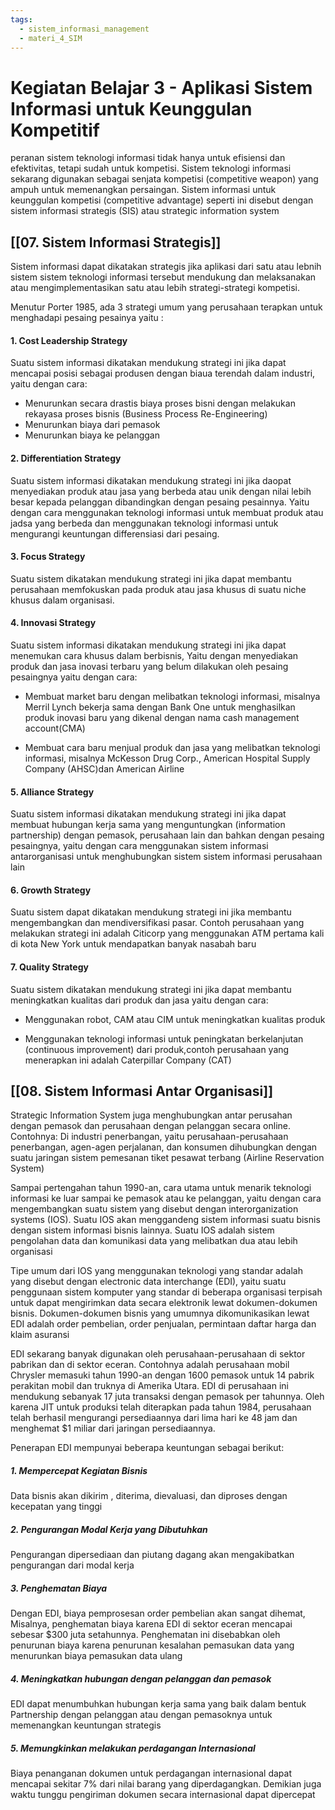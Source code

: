 ```yaml
---
tags:
  - sistem_informasi_management
  - materi_4_SIM
---
```

# Kegiatan Belajar 3 - Aplikasi Sistem Informasi untuk Keunggulan Kompetitif

peranan sistem teknologi informasi tidak hanya untuk efisiensi dan efektivitas, tetapi sudah untuk kompetisi. Sistem teknologi informasi sekarang digunakan sebagai senjata kompetisi (competitive weapon) yang ampuh untuk memenangkan persaingan. Sistem informasi untuk keunggulan kompetisi (competitive advantage) seperti ini disebut dengan sistem informasi strategis (SIS) atau strategic information system

## [[07. Sistem Informasi Strategis]]

Sistem informasi dapat dikatakan strategis jika aplikasi dari satu atau lebnih sistem sistem teknologi informasi tersebut mendukung dan melaksanakan atau mengimplementasikan satu atau lebih strategi-strategi kompetisi.

Menutur Porter 1985, ada 3 strategi umum yang perusahaan terapkan untuk menghadapi pesaing pesainya yaitu :

#### 1. Cost Leadership Strategy

Suatu sistem informasi dikatakan mendukung strategi ini jika dapat mencapai posisi sebagai produsen dengan biaua terendah dalam industri, yaitu dengan cara:

- Menurunkan secara drastis biaya proses bisni dengan melakukan rekayasa proses bisnis (Business Process Re-Engineering)
- Menurunkan biaya dari pemasok
- Menurunkan biaya ke pelanggan

#### 2. Differentiation Strategy

Suatu sistem informasi dikatakan mendukung strategi ini jika daopat menyediakan produk atau jasa yang berbeda atau unik dengan nilai lebih besar kepada pelanggan dibandingkan dengan pesaing pesainnya. Yaitu dengan cara menggunakan teknologi informasi untuk membuat produk atau jadsa yang berbeda dan menggunakan teknologi informasi untuk mengurangi keuntungan differensiasi dari pesaing.

#### 3. Focus Strategy

Suatu sistem dikatakan mendukung strategi ini jika dapat membantu perusahaan memfokuskan pada produk atau jasa khusus di suatu niche khusus dalam organisasi.

#### 4. Innovasi Strategy

Suatu sistem informasi dikatakan mendukung strategi ini jika dapat menemukan cara khusus dalam berbisnis, Yaitu dengan menyediakan produk dan jasa inovasi terbaru yang belum  dilakukan oleh pesaing pesaingnya yaitu dengan cara:

- Membuat market baru dengan melibatkan teknologi informasi, misalnya Merril Lynch bekerja sama dengan Bank One untuk menghasilkan produk inovasi baru yang dikenal dengan nama cash management account(CMA)

- Membuat cara baru menjual produk dan jasa yang melibatkan teknologi informasi, misalnya McKesson Drug Corp., American Hospital Supply Company (AHSC)dan American Airline

#### 5. Alliance Strategy

Suatu sistem informasi dikatakan mendukung strategi ini jika dapat membuat hubungan kerja sama yang menguntungkan (information partnership) dengan pemasok, perusahaan lain dan bahkan dengan pesaing pesaingnya, yaitu dengan cara menggunakan sistem informasi antarorganisasi untuk menghubungkan sistem sistem informasi perusahaan lain

#### 6. Growth Strategy

Suatu sistem dapat dikatakan mendukung strategi ini jika membantu mengembangkan dan mendiversifikasi pasar. Contoh perusahaan yang melakukan strategi ini adalah Citicorp yang menggunakan ATM pertama kali di kota New York untuk mendapatkan banyak nasabah baru

#### 7. Quality Strategy

Suatu sistem dikatakan mendukung strategi ini jika dapat membantu meningkatkan kualitas dari produk dan jasa yaitu dengan cara:

- Menggunakan robot, CAM atau CIM untuk meningkatkan kualitas produk

- Menggunakan teknologi informasi untuk peningkatan berkelanjutan (continuous improvement) dari produk,contoh perusahaan yang menerapkan ini adalah Caterpillar Company (CAT)



## [[08. Sistem Informasi Antar Organisasi]]

Strategic Information System juga menghubungkan antar perusahan dengan pemasok dan perusahaan dengan pelanggan secara online. Contohnya:
Di industri penerbangan, yaitu perusahaan-perusahaan penerbangan, agen-agen perjalanan, dan konsumen dihubungkan dengan suatu jaringan sistem pemesanan tiket pesawat terbang (Airline Reservation System)

Sampai pertengahan tahun 1990-an, cara utama untuk menarik teknologi informasi ke luar sampai ke pemasok atau ke pelanggan, yaitu dengan cara mengembangkan suatu sistem yang disebut dengan interorganization systems (IOS). Suatu IOS akan menggandeng sistem informasi suatu bisnis dengan sistem informasi bisnis lainnya. Suatu IOS adalah sistem pengolahan data dan komunikasi data yang melibatkan dua atau lebih organisasi

Tipe umum dari IOS yang menggunakan teknologi yang standar adalah yang disebut dengan electronic data interchange (EDI), yaitu suatu penggunaan sistem komputer yang standar di beberapa organisasi terpisah untuk dapat mengirimkan data secara elektronik lewat dokumen-dokumen bisnis. Dokumen-dokumen bisnis yang umumnya dikomunikasikan lewat EDI adalah order pembelian, order penjualan, permintaan daftar harga dan klaim asuransi

EDI sekarang banyak digunakan oleh perusahaan-perusahaan di sektor pabrikan dan di sektor eceran. Contohnya adalah perusahaan mobil Chrysler memasuki tahun 1990-an dengan 1600 pemasok untuk 14 pabrik perakitan mobil dan truknya di Amerika Utara. EDI di perusahaan ini mendukung sebanyak 17 juta transaksi dengan pemasok per tahunnya. Oleh karena JIT untuk produksi telah diterapkan pada tahun 1984, perusahaan telah berhasil mengurangi persediaannya dari lima hari ke 48 jam dan menghemat $1 miliar dari jaringan persediaannya.

Penerapan EDI mempunyai beberapa keuntungan sebagai berikut:

##### 1. Mempercepat Kegiatan Bisnis
Data bisnis akan dikirim , diterima, dievaluasi, dan diproses dengan kecepatan yang tinggi

##### 2. Pengurangan Modal Kerja yang Dibutuhkan
Pengurangan dipersediaan dan piutang dagang akan mengakibatkan pengurangan dari modal kerja

##### 3. Penghematan Biaya
Dengan EDI, biaya pemprosesan order pembelian akan sangat dihemat, Misalnya, penghematan biaya karena EDI di sektor eceran mencapai sebesar $300 juta setahunnya. Penghematan ini disebabkan oleh penurunan biaya karena penurunan kesalahan pemasukan data yang menurunkan biaya pemasukan data ulang

##### 4. Meningkatkan hubungan dengan pelanggan dan pemasok
EDI dapat menumbuhkan hubungan kerja sama yang baik dalam bentuk Partnership dengan pelanggan atau dengan pemasoknya untuk memenangkan keuntungan strategis

##### 5. Memungkinkan melakukan perdagangan Internasional
Biaya penanganan dokumen untuk perdagangan internasional dapat mencapai sekitar 7% dari nilai barang yang diperdagangkan. Demikian juga waktu tunggu pengiriman dokumen secara internasional dapat dipercepat


